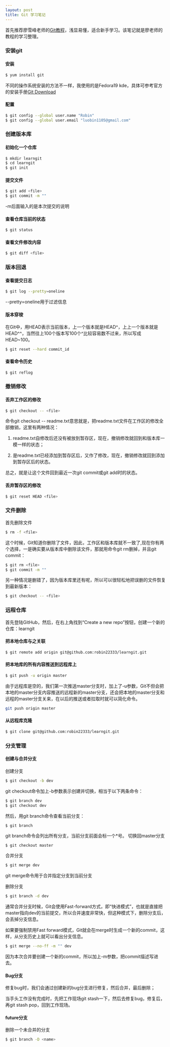 ```yaml
---
layout: post
title: Git 学习笔记
---
```

首先推荐廖雪峰老师的[Git教程](http://www.liaoxuefeng.com/wiki/0013739516305929606dd18361248578c67b8067c8c017b00)，浅显易懂，适合新手学习。该笔记就是廖老师的教程的学习整理。
### 安装git
#### 安装
```bash
$ yum install git
```
不同的操作系统安装的方法不一样，我使用的是Fedora19 kde，具体可参考官方的安装手册[Git Download](http://www.git-scm.com/download/)
#### 配置
```bash
$ git config --global user.name "Robin"
$ git config --global user.email "luobin1105@gmail.com"
```
### 创建版本库
#### 初始化一个仓库
```bash
$ mkdir learngit
$ cd learngit
$ git init
```
#### 提交文件
```bash
$ git add <file>
$ git commit -m ""
```
-m后面输入的是本次提交的说明
#### 查看仓库当前的状态
```bash
$ git status
```
#### 查看文件修改内容
```bash
$ git diff <file>
```
### 版本回退
#### 查看提交日志
```bash
$ git log --pretty=oneline
```
--pretty=oneline用于过滤信息
#### 版本穿梭
在Git中，用HEAD表示当前版本，上一个版本就是HEAD^，上上一个版本就是HEAD^^，当然往上100个版本写100个^比较容易数不过来，所以写成HEAD~100。
```bash
$ git reset --hard commit_id
```
#### 查看命令历史
```bash
$ git reflog
```
### 撤销修改
#### 丢弃工作区的修改
```bash
$ git checkout -- <file>
```
命令git checkout -- readme.txt意思就是，把readme.txt文件在工作区的修改全部撤销，这里有两种情况：

1. readme.txt自修改后还没有被放到暂存区，现在，撤销修改就回到和版本库一模一样的状态；

2. 是readme.txt已经添加到暂存区后，又作了修改，现在，撤销修改就回到添加到暂存区后的状态。

总之，就是让这个文件回到最近一次git commit或git add时的状态。
#### 丢弃暂存区的修改
```bash
$ git reset HEAD <file>
```
### 文件删除
首先删除文件
```bash
$ rm -f <file>
```
这个时候，Git知道你删除了文件，因此，工作区和版本库就不一致了,现在你有两个选择，一是确实要从版本库中删除该文件，那就用命令git rm删掉，并且git commit：
```bash
$ git rm <file>
$ git commit -m ""
```
另一种情况是删错了，因为版本库里还有呢，所以可以很轻松地把误删的文件恢复到最新版本：
```bash
$ git checkout -- <file>
```
### 远程仓库
首先登陆GitHub，然后，在右上角找到“Create a new repo”按钮，创建一个新的仓库：learngit
#### 把本地仓库与之关联
```bash
$ git remote add origin git@github.com:robin22333/learngit.git
```
#### 把本地库的所有内容推送到远程库上
```bash
$ git push -u origin master
```
由于远程库是空的，我们第一次推送master分支时，加上了-u参数，Git不但会把本地的master分支内容推送的远程新的master分支，还会把本地的master分支和远程的master分支关来，在以后的推送或者拉取时就可以简化命令。
```bash
git push origin master
```
#### 从远程库克隆
```bash
$ git clone git@github.com:robin22333/learngit.git
```
### 分支管理
#### 创建与合并分支
创建分支
```bash
$ git checkout -b dev
```
git checkout命令加上-b参数表示创建并切换，相当于以下两条命令：
```bash
$ git branch dev
$ git checkout dev
```
然后，用git branch命令查看当前分支：
```
$ git branch
```
git branch命令会列出所有分支，当前分支前面会标一个*号。
切换回master分支
```bash
$ git checkout master
```
合并分支
```bash
$ git merge dev
```
git merge命令用于合并指定分支到当前分支

删除分支
```bash
$ git branch -d dev
```
通常合并分支时候，Git会使用Fast-forward方式，即“快进模式”，也就是直接把master指向dev的当前提交，所以合并速度非常快，但这种模式下，删除分支后，会丢掉分支信息。

如果要强制禁用Fast forward模式，Git就会在merge时生成一个新的commit，这样，从分支历史上就可以看出分支信息。
```bash
$ git merge --no-ff -m "" dev
```
因为本次合并要创建一个新的commit，所以加上-m参数，把commit描述写进去。
#### Bug分支
修复bug时，我们会通过创建新的bug分支进行修复，然后合并，最后删除；

当手头工作没有完成时，先把工作现场git stash一下，然后去修复bug，修复后，再git stash pop，回到工作现场。
#### future分支
删除一个未合并的分支
```bash
$ git branch -D <name>
```
